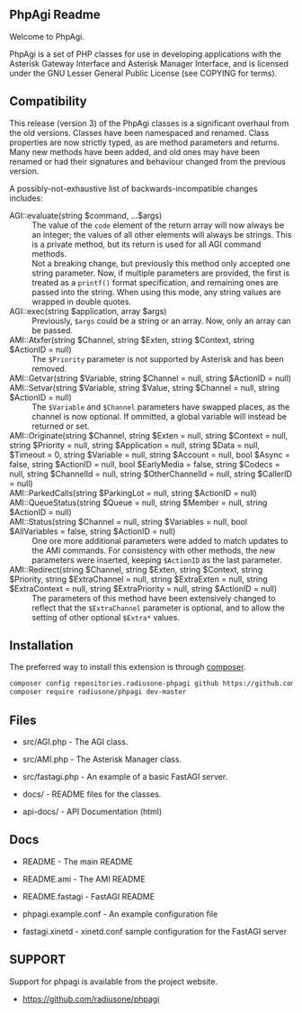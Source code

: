 PhpAgi Readme
-------------

Welcome to PhpAgi. 

PhpAgi is a set of PHP classes for use in developing applications with
the Asterisk Gateway Interface and Asterisk Manager Interface, and is
licensed under the GNU Lesser General Public License (see COPYING for terms).

Compatibility
-------------
This release (version 3) of the PhpAgi classes is a significant overhaul
from the old versions.  Classes have been namespaced and renamed. Class
properties are now strictly typed, as are method parameters and returns.
Many new methods have been added, and old ones may have been renamed or
had their signatures and behaviour changed from the previous version.

A possibly-not-exhaustive list of backwards-incompatible changes includes:

<dl>
    <dt>AGI::evaluate(string $command, ...$args)</dt>
    <dd>
        The value of the <code>code</code> element of the return array
        will now always be an integer; the values of all other elements
        will always be strings. This is a private method, but its return
        is used for all AGI command methods.
    </dd>
    <dd>
        Not a breaking change, but previously this method only accepted
        one string parameter. Now, if multiple parameters are provided, 
        the first is treated as a <code>printf()</code> format specification, 
        and remaining ones are passed into the string. When using this mode,
        any string values are wrapped in double quotes.
    </dd>
    <dt>AGI::exec(string $application, array $args)</dt>
    <dd>
        Previously, <code>$args</code> could be a string or an array. Now,
        only an array can be passed.
    </dd>
    <dt>AMI::Atxfer(string $Channel, string $Exten, string $Context, string $ActionID = null)</dt>
    <dd>
        The <code>$Priority</code> parameter is not supported by Asterisk
        and has been removed.
    </dd>
    <dt>AMI::Getvar(string $Variable, string $Channel = null, string $ActionID = null)</dt>
    <dt>AMI::Setvar(string $Variable, string $Value, string $Channel = null, string $ActionID = null)</dt>
    <dd>
        The <code>$Variable</code> and <code>$Channel</code> parameters have
        swapped places, as the channel is now optional. If ommitted, a global
        variable will instead be returned or set.
    </dd>
    <dt>AMI::Originate(string $Channel, string $Exten = null, string $Context = null, string $Priority = null, string $Application = null, string $Data = null, $Timeout = 0, string $Variable = null, string $Account = null, bool $Async = false, string $ActionID = null, bool $EarlyMedia = false, string $Codecs = null, string $ChannelId = null, string $OtherChannelId = null, string $CallerID = null)</dt>
    <dt>AMI::ParkedCalls(string $ParkingLot = null, string $ActionID = null)</dt>
    <dt>AMI::QueueStatus(string $Queue = null, string $Member = null, string $ActionID = null)</dt>
    <dt>AMI::Status(string $Channel = null, string $Variables = null, bool $AllVariables = false, string $ActionID = null)</dt>
    <dd>
        One ore more additional parameters were added to match updates to the AMI
        commands. For consistency with other methods, the new parameters were inserted,
        keeping <code>$ActionID</code> as the last parameter.
    </dd>
    <dt>AMI::Redirect(string $Channel, string $Exten, string $Context, string $Priority, string $ExtraChannel = null, string $ExtraExten = null, string $ExtraContext = null, string $ExtraPriority = null, string $ActionID = null)</dt>
    <dd>
        The parameters of this method have been extensively changed to reflect
        that the <code>$ExtraChannel</code> parameter is optional, and to allow
        the setting of other optional <code>$Extra*</code> values.
    </dd>
</dl>

Installation
-----

The preferred way to install this extension is through [composer](https://getcomposer.org/download/).

```bash
composer config repositories.radiusone-phpagi github https://github.com/radiusone/phpagi
composer require radiusone/phpagi dev-master
```

Files
-----
* src/AGI.php          - The AGI class.
* src/AMI.php          - The Asterisk Manager class.
* src/fastagi.php      - An example of a basic FastAGI server.

* docs/                - README files for the classes.
* api-docs/            - API Documentation (html)

Docs
----
* README               - The main README
* README.ami           - The AMI README
* README.fastagi       - FastAGI README

* phpagi.example.conf  - An example configuration file
* fastagi.xinetd       - xinetd.conf sample configuration for the FastAGI server

SUPPORT
-------
Support for phpagi is available from the project website. 

 * https://github.com/radiusone/phpagi

